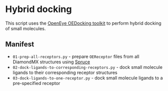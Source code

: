 # Hybrid docking

This script uses the [OpenEye OEDocking toolkit](https://docs.eyesopen.com/toolkits/python/dockingtk/index.html) to perform hybrid docking of small molecules.

## Manifest
* `01-prep-all-receptors.py` - prepare `OEReceptor` files from all DiamondMX structures using [Spruce](https://docs.eyesopen.com/toolkits/python/sprucetk/index.html)
* `02-dock-ligands-to-corresponding-receptors.py` - dock small molecule ligands to their corresponding receptor structures
* `03-dock-ligands-to-one-receptor.py` - dock small molecule ligands to a pre-specified receptor
